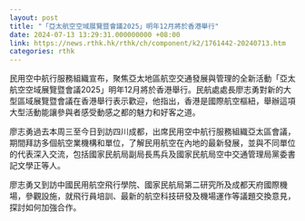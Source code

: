 ```yaml
---
layout: post
title: "「亞太航空空域展覽暨會議2025」明年12月將於香港舉行"
date: 2024-07-13 13:29:31.000000000 +08:00
link: https://news.rthk.hk/rthk/ch/component/k2/1761442-20240713.htm
categories: rthk
---
```


民用空中航行服務組織宣布，聚焦亞太地區航空交通發展與管理的全新活動「亞太航空空域展覽暨會議2025」明年12月將於香港舉行。民航處處長廖志勇對新的大型區域展覽暨會議在香港舉行表示歡迎，他指出，香港是國際航空樞紐，舉辦這項大型活動能讓參與者感受動感之都的魅力和好客之道。

廖志勇過去本周三至今日到訪四川成都，出席民用空中航行服務組織亞太區會議，期間拜訪多個航空業機構和單位，了解民用航空在內地的最新發展，並與不同單位的代表深入交流，包括國家民航局副局長馬兵及國家民航局空中交通管理局黨委書記文學正等人。

廖志勇又到訪中國民用航空飛行學院、國家民航局第二研究所及成都天府國際機場，參觀設施，就飛行員培訓、最新的航空科技研發及機場運作等議題交換意見，探討如何加強合作。
